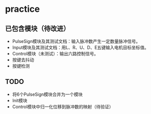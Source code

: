 # practice
## 已包含模块（待改进）
- PulseSign模块及其测试文档：输入脉冲数产生一定数量脉冲信号。
- Input模块及其测试文档：用L、R、U、D、E五键输入电机目标坐标值。
- Control模块（未测试）：输出六路控制信号。
- 按键去抖动
- 按键检测

## TODO
- 将6个PulseSign模块合并为一个模块
- Init模块
- Control模块中归一化位移到脉冲数的映射（待验证）
